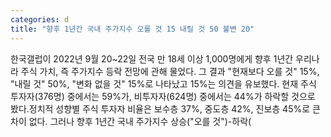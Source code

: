 ```yaml
---
categories: d
title: "향후 1년간 국내 주가지수 오를 것 15 내릴 것 50 불변 20"
---
```

한국갤럽이 2022년 9월 20~22일 전국 만 18세 이상 1,000명에게 향후 1년간 우리나라 주식 가치, 즉 주가지수 등락 전망에 관해 물었다. 그 결과 "현재보다 오를 것" 15%, "내릴 것" 50%, "변화 없을 것" 15%로 나타났고 15%는 의견을 유보했다. 현재 주식 투자자(376명) 중에서는 59%가, 비투자자(624명) 중에서는 44%가 하락할 것으로 봤다.정치적 성향별 주식 투자자 비율은 보수층 37%, 중도층 42%, 진보층 45%로 큰 차이 없다. 그러나 향후 1년간 국내 주가지수 상승("오를 것")-하락(